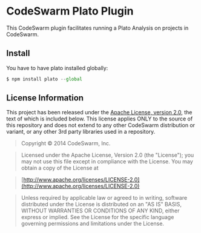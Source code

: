 # CodeSwarm Plato Plugin 

This CodeSwarm plugin facilitates running a Plato Analysis on projects in CodeSwarm.

## Install

You have to have plato installed globally:

```javascript
$ npm install plato --global
```

## License Information

This project has been released under the [Apache License, version 2.0](http://www.apache.org/licenses/LICENSE-2.0.html), the text of which is included below. This license applies ONLY to the source of this repository and does not extend to any other CodeSwarm distribution or variant, or any other 3rd party libraries used in a repository. 

> Copyright © 2014 CodeSwarm, Inc.

> Licensed under the Apache License, Version 2.0 (the "License");
   you may not use this file except in compliance with the License.
   You may obtain a copy of the License at

> [http://www.apache.org/licenses/LICENSE-2.0](http://www.apache.org/licenses/LICENSE-2.0)

>  Unless required by applicable law or agreed to in writing, software
   distributed under the License is distributed on an "AS IS" BASIS,
   WITHOUT WARRANTIES OR CONDITIONS OF ANY KIND, either express or implied.
   See the License for the specific language governing permissions and
   limitations under the License.
